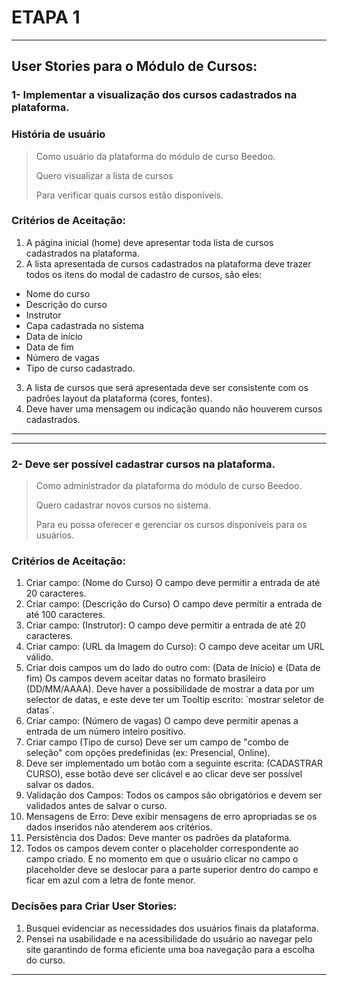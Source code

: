 # ETAPA 1
---
## User Stories para o Módulo de Cursos:

### 1- Implementar a visualização dos cursos cadastrados na plataforma.

### História de usuário
> Como usuário da plataforma do módulo de curso Beedoo.
> 
> Quero visualizar a lista de cursos
> 
> Para verificar quais cursos estão disponíveis.

 ### Critérios de Aceitação:
1. A página inicial (home) deve apresentar toda lista de cursos cadastrados na plataforma.
2. A lista apresentada de cursos cadastrados na plataforma deve trazer todos os itens do modal de cadastro de cursos, são eles:
  - Nome do curso 
  - Descrição do curso 
  - Instrutor
  - Capa cadastrada no sistema
  - Data de início 
  - Data de fim
  - Número de vagas 
  - Tipo de curso cadastrado.

3. A lista de cursos que será apresentada deve ser consistente com os padrões layout da plataforma (cores, fontes).   
4. Deve haver uma mensagem ou indicação quando não houverem cursos cadastrados.
---
---

### 2- Deve ser possível cadastrar cursos na plataforma.

> Como administrador da plataforma do módulo de curso Beedoo.
> 
> Quero cadastrar novos cursos no sistema.
> 
> Para eu possa oferecer e gerenciar os cursos disponíveis para os usuários.

 ### Critérios de Aceitação:
 
1. Criar campo: (Nome do Curso) O campo deve permitir a entrada de até 20 caracteres.
2. Criar campo: (Descrição do Curso) O campo deve permitir a entrada de até 100 caracteres.
3. Criar campo: (Instrutor): O campo deve permitir a entrada de até 20 caracteres.
4. Criar campo: (URL da Imagem do Curso): O campo deve aceitar um URL válido.
5. Criar dois campos um do lado do outro com: (Data de Início) e (Data de fim) Os campos devem aceitar datas no formato brasileiro (DD/MM/AAAA).  Deve haver a possibilidade de mostrar a data por um selector de datas, e este deve ter um Tooltip escrito: `mostrar seletor de datas´.
6. Criar campo: (Número de vagas) O campo deve permitir apenas a entrada de um número inteiro positivo.
7. Criar campo (Tipo de curso) Deve ser um campo de "combo de seleção" com opções predefinidas (ex: Presencial, Online).
8. Deve ser implementado um botão com a seguinte escrita: (CADASTRAR CURSO), esse botão deve ser clicável e ao clicar deve ser possível salvar os dados.
9. Validação dos Campos: Todos os campos são obrigatórios e devem ser validados antes de salvar o curso.
10. Mensagens de Erro: Deve exibir mensagens de erro apropriadas se os dados inseridos não atenderem aos critérios.
11. Persistência dos Dados: Deve manter os padrões da plataforma.
12. Todos os campos devem conter o placeholder correspondente ao campo criado. E no momento em que o usuário clicar no campo o placeholder deve se deslocar para a parte superior dentro do campo e ficar em azul com a letra de fonte menor.

### Decisões para Criar User Stories:

1. Busquei evidenciar as necessidades dos usuários finais da plataforma. 
2. Pensei na usabilidade e na acessibilidade do usuário ao navegar pelo site garantindo de forma eficiente uma boa navegação para a escolha do curso.

---

